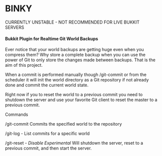 BINKY
========

CURRENTLY UNSTABLE - NOT RECOMMENDED FOR LIVE BUKKIT SERVERS

#### Bukkit Plugin for Realtime Git World Backups ####

Ever notice that your world backups are getting huge even when you compress them? Why store a complete backup when you can use the power of Git to only store the changes made between backups. That is the aim of this project.

When a commit is performed manually though /git-commit or from the scheduler it will init the world directory as a Git repository if not already done and commit the current world state.

Right now if you to reset the world to a previous commit you need to shutdown the server and use your favorite Git client to reset the master to a previous commit.

Commands

/git-commit <world> <comment> Commits the specified world to the repository

/git-log <world> - List commits for a specific world

/git-reset <id> - *Disable Experimental* Will shutdown the server, reset to a previous commit, and then start the server.  